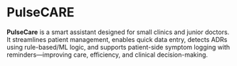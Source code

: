 # PulseCARE
**PulseCare** is a smart assistant designed for small clinics and junior doctors. It streamlines patient management, enables quick data entry, detects ADRs using rule-based/ML logic, and supports patient-side symptom logging with reminders—improving care, efficiency, and clinical decision-making.

